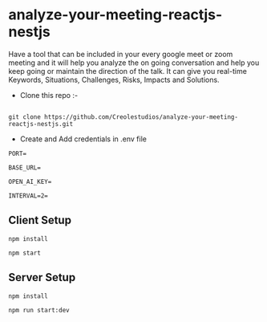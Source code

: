 # analyze-your-meeting-reactjs-nestjs
Have a tool that can be included in your every google meet or zoom meeting and it will help you analyze the on going conversation and help you keep going or maintain the direction of the talk. It can give you real-time Keywords, Situations, Challenges, Risks, Impacts and Solutions. 

* Clone this repo :-

```

git clone https://github.com/Creolestudios/analyze-your-meeting-reactjs-nestjs.git

```

* Create and Add credentials in .env file 

```
PORT=

BASE_URL=

OPEN_AI_KEY=

INTERVAL=2=

```

## Client Setup

```
npm install 

npm start 

```


## Server Setup


```
npm install 

npm run start:dev

```